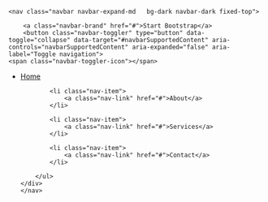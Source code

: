
<html>
<head>

<title>
    Shop Homepage - Start Bootstrap Template
</title>
<meta charset="utf-8">
  <meta name="viewport" content="width=device-width, initial-scale=1">
  <link rel="stylesheet" href="https://maxcdn.bootstrapcdn.com/bootstrap/4.5.2/css/bootstrap.min.css">


</head>

<body>


    <nav class="navbar navbar-expand-md   bg-dark navbar-dark fixed-top">
       
        <a class="navbar-brand" href="#">Start Bootstrap</a>
        <button class="navbar-toggler" type="button" data-toggle="collapse" data-target="#navbarSupportedContent" aria-controls="navbarSupportedContent" aria-expanded="false" aria-label="Toggle navigation">
    <span class="navbar-toggler-icon"></span>
  </button>
       <div class="collapse navbar-collapse" id="navbarSupportedContent">
        <ul class="navbar-nav  ml-auto ">
            <li class="nav-item">
                <a class="nav-link" href="#">Home</a>
            </li>

            <li class="nav-item">
                <a class="nav-link" href="#">About</a>
            </li>

            <li class="nav-item">
                <a class="nav-link" href="#">Services</a>
            </li>

            <li class="nav-item">
                <a class="nav-link" href="#">Contact</a>
            </li>

        </ul>
    </div>
    </nav>





















</div>

</body>

</html>
